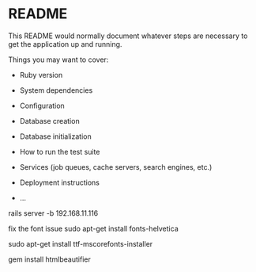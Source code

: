 # README

This README would normally document whatever steps are necessary to get the
application up and running.

Things you may want to cover:

* Ruby version

* System dependencies

* Configuration

* Database creation

* Database initialization

* How to run the test suite

* Services (job queues, cache servers, search engines, etc.)

* Deployment instructions

* ...

rails server -b 192.168.11.116


fix the font issue 
sudo apt-get install fonts-helvetica

sudo apt-get install ttf-mscorefonts-installer

 gem install htmlbeautifier
